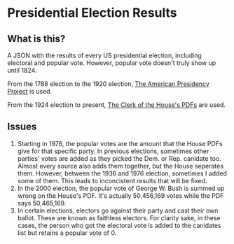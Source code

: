# Presidential Election Results
## What is this?
A JSON with the results of every US presidential election, including electoral and popular vote. However, popular vote doesn't truly show up until 1824.

From the 1788 election to the 1920 election, [The American Presidency Project](https://www.presidency.ucsb.edu/statistics/elections) is used.

From the 1924 election to present, [The Clerk of the House's PDFs](https://history.house.gov/Institution/Election-Statistics/) are used.

## Issues
1) Starting in 1976, the popular votes are the amount that the House PDFs give for that specific party. In previous elections, sometimes other parties' votes are added as they picked the Dem. or Rep. canidate too. Almost every source also adds them together, but the House seperates them. However, between the 1936 and 1976 election, sometimes I added some of them. This leads to inconcistent results that will be fixed.
2) In the 2000 election, the popular vote of George W. Bush is summed up wrong on the House's PDF. It's actually 50,456,169 votes while the PDF says 50,465,169.
3) In certain elections, electors go against their party and cast their own ballot. These are known as faithless electors. For clarity sake, in these cases, the person who got the electoral vote is added to the canidates list but retains a popular vote of 0.